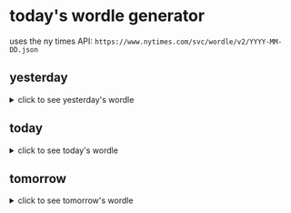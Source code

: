 # today's wordle generator

uses the ny times API: `https://www.nytimes.com/svc/wordle/v2/YYYY-MM-DD.json`

## yesterday

<details>
    <summary>click to see yesterday's wordle</summary>

    vault

</details>

## today

<details>
    <summary>click to see today's wordle</summary>

    proud

</details>

## tomorrow

<details>
    <summary>click to see tomorrow's wordle</summary>

    grind

</details>
